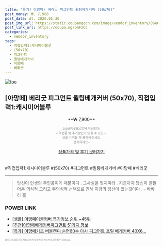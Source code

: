 ```yaml
--- 
title: "특가! 아망떼/ 베리굿 피그먼트 퀼팅베개커버 (50x70)" 
post_money: ₩. 7,900 
post_date: dt. 2020.01.30 
post_img_url: https://static.coupangcdn.com/image/vendor_inventory/86e0/9c3335ad22ef6cf3cbae4226ea9e0ac9efb5ce4a5df7e23e509ca056133a.jpg 
post_link_url: https://coupa.ng/bnFzCC 
categories: 
  - vendor_inventory 
tags: 
  - 직접입력1:캐시미어블루 
  - (50x70) 
  - 피그먼트 
  - 퀼팅베개커버 
  - 아망떼 
  - 베리굿 
--- 
```

[![foo](https://static.coupangcdn.com/image/vendor_inventory/86e0/9c3335ad22ef6cf3cbae4226ea9e0ac9efb5ce4a5df7e23e509ca056133a.jpg)](https://coupa.ng/bnFzCC) 

## [아망떼] 베리굿 피그먼트 퀼팅베개커버 (50x70), 직접입력1:캐시미어블루 
<p style="text-align: center;">**₩ 7,900**</p> 
<p style="text-align: center;"><span style="color: #898c8f; font-family: Georgia,Times,serif; font-size: 0.75em;">2020년01월30일에 작성되어, <br>가격변동 및 추가할인이 있을 수 있으니,<br> 상품 가격을 꼭!확인해주세요.<br>행복하세요~</span> 
</p>	 
<div markdown="0" style="text-align: center;"><a href="https://coupa.ng/bnFzCC" class="btn btn--success">상품가격 및 후기 보러가기</a></div> 
<br><br> 
  #직접입력1:캐시미어블루 #(50x70) #피그먼트 #퀼팅베개커버 #아망떼 #베리굿 
<hr> 

> 당신이 인생의 주인공이기 때문이다 . 그사실을 잊지마라 . 지금까지 당신이 만들어온 의식적 그리고 무의식적 선택으로 인해 지금의 당신이 있는것이다 .  – 바바라 홀 


### POWER LINK

* <a href="https://blog.naver.com/sakai111/221781040854" target="_blank"> [생활] 아망떼이불커버 특가정보 순위 ~45위</a>
* <a href="https://blog.naver.com/fasyy4321/221789588148" target="_blank">[추천]아망떼베개커버피그먼트 51가지 정보</a>
* <a href="https://blog.naver.com/an0733/221790231678" target="_blank">[특가] 아망떼키즈 버블캔디 순면60수 아사 피그먼트 프릴 베개커버 40X6...</a>

<span style="color: #898c8f; font-family: Georgia,Times,serif; font-size: 0.55em;">파트너스활동으로 작성자에게 일정액의 커미션이 제공될수 있습니다.</span> 
